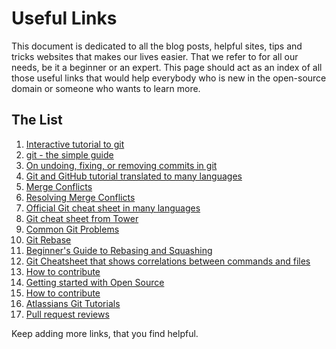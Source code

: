 # Useful Links

This document is dedicated to all the blog posts, helpful sites, tips and tricks websites that makes our lives easier. That we refer to for all our needs, be it a beginner or an expert. This page should act as an index of all those useful links that would help everybody who is new in the open-source domain or someone who wants to learn more.

## The List
1.  [Interactive tutorial to git](https://try.github.io)
2.  [git - the simple guide](http://rogerdudler.github.io/git-guide/)
3.  [On undoing, fixing, or removing commits in git](http://sethrobertson.github.io/GitFixUm/fixup.html)
4.  [Git and GitHub tutorial translated to many languages](https://github.com/Roshanjossey/first-contributions)
5.  [Merge Conflicts](https://www.git-tower.com/learn/git/ebook/en/command-line/advanced-topics/merge-conflicts)
6.  [Resolving Merge Conflicts](https://githowto.com/resolving_conflicts)
7.  [Official Git cheat sheet in many languages](https://services.github.com/on-demand/resources/cheatsheets)
8.  [Git cheat sheet from Tower](https://www.git-tower.com/learn/cheat-sheets/git)
9.  [Common Git Problems](https://www.codementor.io/citizen428/git-tutorial-10-common-git-problems-and-how-to-fix-them-aajv0katd)
10. [Git Rebase](https://blog.gitprime.com/git-rebase-an-illustrated-guide/)
11. [Beginner's Guide to Rebasing and Squashing](https://github.com/servo/servo/wiki/Beginner%27s-guide-to-rebasing-and-squashing)
12. [Git Cheatsheet that shows correlations between commands and files](http://ndpsoftware.com/git-cheatsheet.html)
13. [How to contribute](https://opensource.guide/how-to-contribute/)
14. [Getting started with Open Source](https://github.com/OpenSourceHelpCommunity/Getting-Started-With-Contributing-to-Open-Sources)
15. [How to contribute](https://github.com/freeCodeCamp/how-to-contribute-to-open-source)
16. [Atlassians Git Tutorials](https://www.atlassian.com/git)
17. [Pull request reviews](https://help.github.com/articles/about-pull-request-reviews/)

Keep adding more links, that you find helpful.
